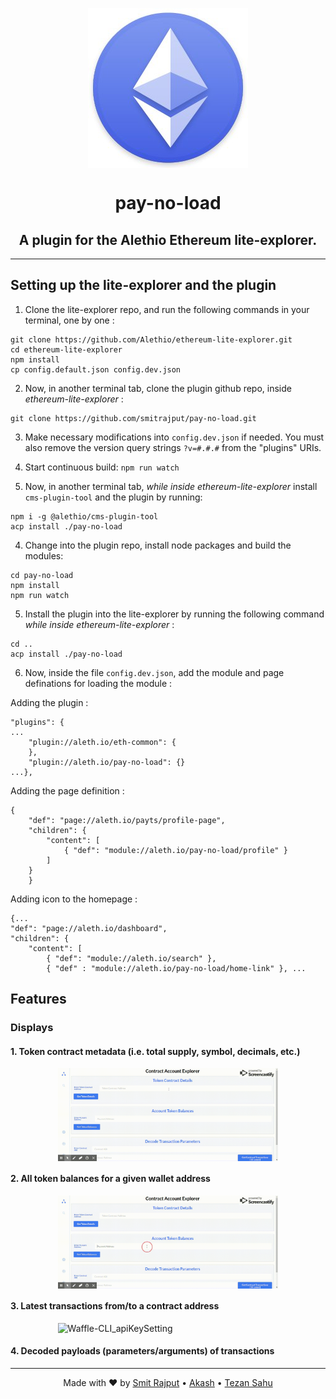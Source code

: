 <p align="center"><img src="./src/logo.jpg" align="center"></p>
<h1 align="center">pay-no-load</h1>
<p><h2 align="center">A plugin for the Alethio Ethereum lite-explorer.</h2></p> 

***

## Setting up the lite-explorer and the plugin

1. Clone the lite-explorer repo, and run the following commands in your terminal, one by one :
```git
git clone https://github.com/Alethio/ethereum-lite-explorer.git
cd ethereum-lite-explorer
npm install
cp config.default.json config.dev.json
```

2. Now, in another terminal tab, clone the plugin github repo, inside *ethereum-lite-explorer* : 
```git
git clone https://github.com/smitrajput/pay-no-load.git
```

3. Make necessary modifications into `config.dev.json` if needed. You must also remove the version query strings `?v=#.#.#` from the "plugins" URIs.

4. Start continuous build:
`npm run watch`

5. Now, in another terminal tab, *while inside ethereum-lite-explorer* install `cms-plugin-tool` and the plugin by running:
```
npm i -g @alethio/cms-plugin-tool
acp install ./pay-no-load
```


4. Change into the plugin repo, install node packages and build the modules:
```
cd pay-no-load
npm install 
npm run watch 
```

5. Install the plugin into the lite-explorer by running the following command *while inside ethereum-lite-explorer* :
```
cd ..
acp install ./pay-no-load
```

6. Now, inside the file  `config.dev.json`, add the module and page definations for loading the module :

Adding the plugin : 
```
"plugins": {
...
    "plugin://aleth.io/eth-common": {
    },
    "plugin://aleth.io/pay-no-load": {}
...},
```

Adding the page definition : 
```
{
    "def": "page://aleth.io/payts/profile-page",
    "children": {
        "content": [
            { "def": "module://aleth.io/pay-no-load/profile" }
        ]
    }
    }
```

Adding icon to the homepage :
```
{...
"def": "page://aleth.io/dashboard",
"children": {
    "content": [
        { "def": "module://aleth.io/search" },
        { "def" : "module://aleth.io/pay-no-load/home-link" }, ...
```

## Features

### Displays
#### 1. Token contract metadata (i.e. total supply, symbol, decimals, etc.) 

<img src="./src/gifs/Token-Contract-Details.gif" alt="Waffle-CLI_apiKeySetting" style="width:70%; margin-left: auto; margin-right: auto; display: block">

#### 2. All token balances for a given wallet address
<img src="./src/gifs/Ethereum-Lite-Blockchain-Explorer-Account-Token-Balance.gif" style="width:70%; margin-left: auto; margin-right: auto; display: block">

#### 3. Latest transactions from/to a contract address
<img src="./src/gifs/Transaction-Decoding.gif" alt="Waffle-CLI_apiKeySetting" style="width:70%; margin-left: auto; margin-right: auto; display: block">

#### 4. Decoded payloads (parameters/arguments) of transactions

<hr />

<p align="center">Made with ❤️ by <a href="https://www.linkedin.com/in/smit-r-417517139/">Smit Rajput</a> • <a href="https://www.linkedin.com/in/akash981/"> Akash</a> • <a href="https://www.linkedin.com/in/tezan-sahu-a85802163/">Tezan Sahu</a> </a>

